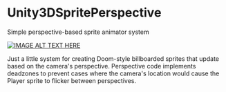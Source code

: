 # Unity3DSpritePerspective
Simple perspective-based sprite animator system

[![IMAGE ALT TEXT HERE](https://img.youtube.com/vi/9g2B7B2KuoI/0.jpg)](https://www.youtube.com/watch?v=9g2B7B2KuoI)

Just a little system for creating Doom-style billboarded sprites that update based on the camera's perspective.
Perspective code implements deadzones to prevent cases where the camera's location would cause the Player sprite to flicker between perspectives.
